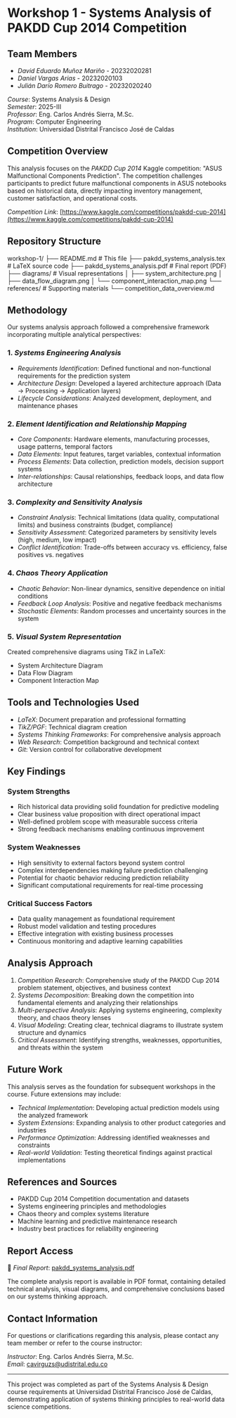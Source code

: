 # Workshop 1 - Systems Analysis of PAKDD Cup 2014 Competition

## Team Members
- *David Eduardo Muñoz Mariño* - 20232020281
- *Daniel Vargas Arias* - 20232020103  
- *Julián Darío Romero Buitrago* - 20232020240

*Course*: Systems Analysis & Design  
*Semester*: 2025-III  
*Professor*: Eng. Carlos Andrés Sierra, M.Sc.  
*Program*: Computer Engineering  
*Institution*: Universidad Distrital Francisco José de Caldas

## Competition Overview

This analysis focuses on the *PAKDD Cup 2014* Kaggle competition: "ASUS Malfunctional Components Prediction". The competition challenges participants to predict future malfunctional components in ASUS notebooks based on historical data, directly impacting inventory management, customer satisfaction, and operational costs.

*Competition Link*: [https://www.kaggle.com/competitions/pakdd-cup-2014](https://www.kaggle.com/competitions/pakdd-cup-2014)

## Repository Structure


workshop-1/
├── README.md                           # This file
├── pakdd_systems_analysis.tex          # LaTeX source code
├── pakdd_systems_analysis.pdf          # Final report (PDF)
├── diagrams/                           # Visual representations
│   ├── system_architecture.png
│   ├── data_flow_diagram.png
│   └── component_interaction_map.png
└── references/                         # Supporting materials
    └── competition_data_overview.md


## Methodology

Our systems analysis approach followed a comprehensive framework incorporating multiple analytical perspectives:

### 1. *Systems Engineering Analysis*
- *Requirements Identification*: Defined functional and non-functional requirements for the prediction system
- *Architecture Design*: Developed a layered architecture approach (Data → Processing → Application layers)
- *Lifecycle Considerations*: Analyzed development, deployment, and maintenance phases

### 2. *Element Identification and Relationship Mapping*
- *Core Components*: Hardware elements, manufacturing processes, usage patterns, temporal factors
- *Data Elements*: Input features, target variables, contextual information
- *Process Elements*: Data collection, prediction models, decision support systems
- *Inter-relationships*: Causal relationships, feedback loops, and data flow architecture

### 3. *Complexity and Sensitivity Analysis*
- *Constraint Analysis*: Technical limitations (data quality, computational limits) and business constraints (budget, compliance)
- *Sensitivity Assessment*: Categorized parameters by sensitivity levels (high, medium, low impact)
- *Conflict Identification*: Trade-offs between accuracy vs. efficiency, false positives vs. negatives

### 4. *Chaos Theory Application*
- *Chaotic Behavior*: Non-linear dynamics, sensitive dependence on initial conditions
- *Feedback Loop Analysis*: Positive and negative feedback mechanisms
- *Stochastic Elements*: Random processes and uncertainty sources in the system

### 5. *Visual System Representation*
Created comprehensive diagrams using TikZ in LaTeX:
- System Architecture Diagram
- Data Flow Diagram  
- Component Interaction Map

## Tools and Technologies Used

- *LaTeX*: Document preparation and professional formatting
- *TikZ/PGF*: Technical diagram creation
- *Systems Thinking Frameworks*: For comprehensive analysis approach
- *Web Research*: Competition background and technical context
- *Git*: Version control for collaborative development

## Key Findings

### System Strengths
- Rich historical data providing solid foundation for predictive modeling
- Clear business value proposition with direct operational impact
- Well-defined problem scope with measurable success criteria
- Strong feedback mechanisms enabling continuous improvement

### System Weaknesses
- High sensitivity to external factors beyond system control
- Complex interdependencies making failure prediction challenging
- Potential for chaotic behavior reducing prediction reliability
- Significant computational requirements for real-time processing

### Critical Success Factors
- Data quality management as foundational requirement
- Robust model validation and testing procedures
- Effective integration with existing business processes
- Continuous monitoring and adaptive learning capabilities

## Analysis Approach

1. *Competition Research*: Comprehensive study of the PAKDD Cup 2014 problem statement, objectives, and business context
2. *Systems Decomposition*: Breaking down the competition into fundamental elements and analyzing their relationships
3. *Multi-perspective Analysis*: Applying systems engineering, complexity theory, and chaos theory lenses
4. *Visual Modeling*: Creating clear, technical diagrams to illustrate system structure and dynamics
5. *Critical Assessment*: Identifying strengths, weaknesses, opportunities, and threats within the system

## Future Work

This analysis serves as the foundation for subsequent workshops in the course. Future extensions may include:

- *Technical Implementation*: Developing actual prediction models using the analyzed framework
- *System Extensions*: Expanding analysis to other product categories and industries
- *Performance Optimization*: Addressing identified weaknesses and constraints
- *Real-world Validation*: Testing theoretical findings against practical implementations

## References and Sources

- PAKDD Cup 2014 Competition documentation and datasets
- Systems engineering principles and methodologies
- Chaos theory and complex systems literature
- Machine learning and predictive maintenance research
- Industry best practices for reliability engineering

## Report Access

📄 *Final Report*: [pakdd_systems_analysis.pdf](./pakdd_systems_analysis.pdf)

The complete analysis report is available in PDF format, containing detailed technical analysis, visual diagrams, and comprehensive conclusions based on our systems thinking approach.

## Contact Information

For questions or clarifications regarding this analysis, please contact any team member or refer to the course instructor:

*Instructor*: Eng. Carlos Andrés Sierra, M.Sc.  
*Email*: cavirguzs@udistrital.edu.co

---

This project was completed as part of the Systems Analysis & Design course requirements at Universidad Distrital Francisco José de Caldas, demonstrating application of systems thinking principles to real-world data science competitions.
